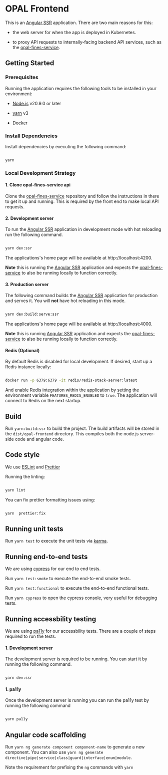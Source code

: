 # OPAL Frontend

This is an [Angular SSR](https://angular.dev/guide/ssr) application. There are two main reasons for this:

- the web server for when the app is deployed in Kubernetes.

- to proxy API requests to internally-facing backend API services, such as the [opal-fines-service](https://github.com/hmcts/opal-fines-service).

## Getting Started

### Prerequisites

Running the application requires the following tools to be installed in your environment:

- [Node.js](https://nodejs.org/) v20.9.0 or later

- [yarn](https://yarnpkg.com/) v3

- [Docker](https://www.docker.com)

### Install Dependencies

Install dependencies by executing the following command:

```bash

yarn

```

### Local Development Strategy

#### 1. Clone opal-fines-service api

Clone the [opal-fines-service](https://github.com/hmcts/opal-fines-service) repository and follow the instructions in there to get it up and running. This is required by the front end to make local API requests.

#### 2. Development server

To run the [Angular SSR](https://angular.dev/guide/ssr) application in development mode with hot reloading run the following command.

```bash

yarn dev:ssr

```

The applications's home page will be available at http://localhost:4200.

**Note** this is running the [Angular SSR](https://angular.dev/guide/ssr) application and expects the [opal-fines-service](https://github.com/hmcts/opal-fines-service) to also be running locally to function correctly.

#### 3. Production server

The following command builds the [Angular SSR](https://angular.dev/guide/ssr) application for production and serves it. You will **not** have hot reloading in this mode.

```bash

yarn dev:build:serve:ssr

```

The applications's home page will be available at http://localhost:4000.

**Note** this is running [Angular SSR](https://angular.dev/guide/ssr) application and expects the [opal-fines-service](https://github.com/hmcts/opal-fines-service) to also be running locally to function correctly.

#### Redis (Optional)

By default Redis is disabled for local development. If desired, start up a Redis instance locally:

```bash

docker run -p 6379:6379 -it redis/redis-stack-server:latest

```

And enable Redis integration within the application by setting the environment variable `FEATURES_REDIS_ENABLED` to `true`. The application will connect to Redis on the next startup.

## Build

Run `yarn:build:ssr` to build the project. The build artifacts will be stored in the `dist/opal-frontend` directory. This compiles both the node.js server-side code and angular code.

## Code style

We use [ESLint](https://github.com/typescript-eslint/typescript-eslint) and [Prettier](https://prettier.io/)

Running the linting:

```bash

yarn lint

```

You can fix prettier formatting issues using:

```bash

yarn  prettier:fix

```

## Running unit tests

Run `yarn test` to execute the unit tests via [karma](https://karma-runner.github.io/latest/index.html).

## Running end-to-end tests

We are using [cypress](https://www.cypress.io/) for our end to end tests.

Run `yarn test:smoke` to execute the end-to-end smoke tests.

Run `yarn test:functional` to execute the end-to-end functional tests.

Run `yarn cypress` to open the cypress console, very useful for debugging tests.

## Running accessbility testing

We are using [pa11y](https://pa11y.org/) for our accessbility tests. There are a couple of steps required to run the tests.

#### 1. Development server

The development server is required to be running. You can start it by running the following command.

```bash

yarn dev:ssr

```

#### 1. pa11y

Once the development server is running you can run the pa11y test by running the following command

```bash

yarn pa11y

```

## Angular code scaffolding

Run `yarn ng generate component component-name` to generate a new component. You can also use `yarn ng generate directive|pipe|service|class|guard|interface|enum|module`.

Note the requirement for prefixing the `ng` commands with `yarn`
